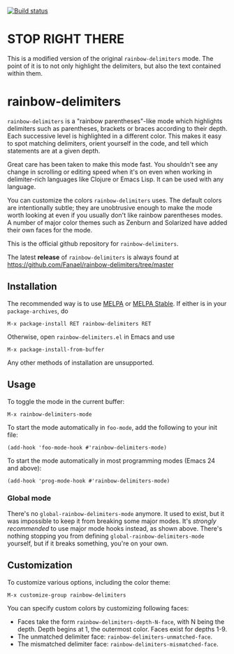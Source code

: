 [![Build status](https://travis-ci.org/e-c-d/rainbow-delimiters.svg?branch=master)](https://travis-ci.org/e-c-d/rainbow-delimiters)

# STOP RIGHT THERE

This is a modified version of the original `rainbow-delimiters` mode. The point of
it is to not only highlight the delimiters, but also the text contained within them.

# rainbow-delimiters

`rainbow-delimiters` is a "rainbow parentheses"-like mode which highlights
delimiters such as parentheses, brackets or braces according to their depth.
Each successive level is highlighted in a different color. This makes it easy to
spot matching delimiters, orient yourself in the code, and tell which statements
are at a given depth.

Great care has been taken to make this mode fast. You shouldn't see any change
in scrolling or editing speed when it's on even when working in delimiter-rich
languages like Clojure or Emacs Lisp. It can be used with any language.

You can customize the colors `rainbow-delimiters` uses. The default colors are
intentionally subtle; they are unobtrusive enough to make the mode worth looking
at even if you usually don't like rainbow parentheses modes. A number of major
color themes such as Zenburn and Solarized have added their own faces for the
mode.

This is the official github repository for `rainbow-delimiters`.

The latest **release** of `rainbow-delimiters` is always found at
https://github.com/Fanael/rainbow-delimiters/tree/master

## Installation

The recommended way is to use [MELPA](http://melpa.org/) or
[MELPA Stable](http://stable.melpa.org/). If either is in your
`package-archives`, do

    M-x package-install RET rainbow-delimiters RET

Otherwise, open `rainbow-delimiters.el` in Emacs and use

    M-x package-install-from-buffer

Any other methods of installation are unsupported.

## Usage

To toggle the mode in the current buffer:

    M-x rainbow-delimiters-mode

To start the mode automatically in `foo-mode`, add the following to your init
file:

    (add-hook 'foo-mode-hook #'rainbow-delimiters-mode)

To start the mode automatically in most programming modes (Emacs 24 and above):

    (add-hook 'prog-mode-hook #'rainbow-delimiters-mode)

### Global mode

There's no `global-rainbow-delimiters-mode` anymore. It used to exist, but it
was impossible to keep it from breaking some major modes. It's *strongly
recommended* to use major mode hooks instead, as shown above. There's nothing
stopping you from defining `global-rainbow-delimiters-mode` yourself, but if it
breaks something, you're on your own.

## Customization

To customize various options, including the color theme:

    M-x customize-group rainbow-delimiters

You can specify custom colors by customizing following faces:
 * Faces take the form `rainbow-delimiters-depth-N-face`, with N being the
   depth. Depth begins at 1, the outermost color. Faces exist for depths 1-9.
 * The unmatched delimiter face: `rainbow-delimiters-unmatched-face`.
 * The mismatched delimiter face: `rainbow-delimiters-mismatched-face`.
